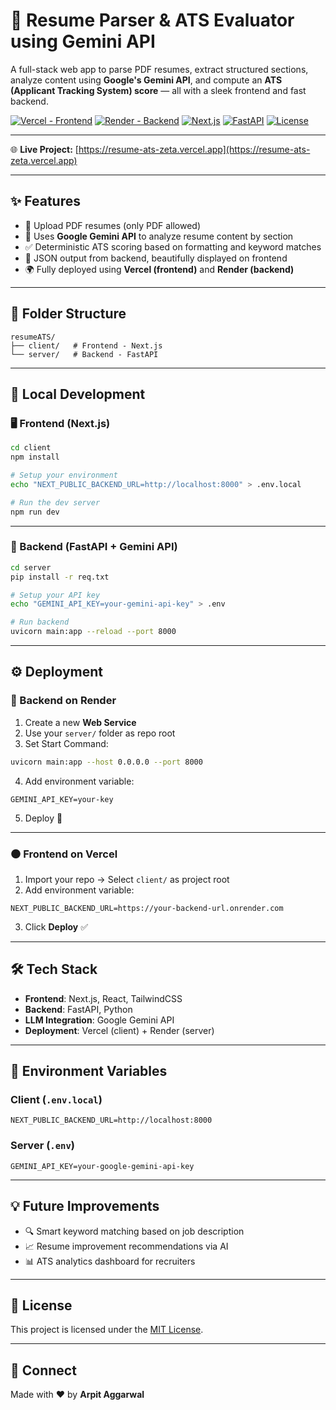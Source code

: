 # 💼 Resume Parser & ATS Evaluator using Gemini API

A full-stack web app to parse PDF resumes, extract structured sections, analyze content using **Google's Gemini API**, and compute an **ATS (Applicant Tracking System) score** — all with a sleek frontend and fast backend.

[![Vercel - Frontend](https://img.shields.io/badge/frontend-vercel-black?logo=vercel)](https://vercel.com)
[![Render - Backend](https://img.shields.io/badge/backend-render-blue?logo=render)](https://render.com)
[![Next.js](https://img.shields.io/badge/Built%20With-Next.js-black?logo=next.js)](https://nextjs.org)
[![FastAPI](https://img.shields.io/badge/API-FastAPI-green?logo=fastapi)](https://fastapi.tiangolo.com)
[![License](https://img.shields.io/badge/license-MIT-blue.svg)](LICENSE)

---

🌐 **Live Project:** [https://resume-ats-zeta.vercel.app](https://resume-ats-zeta.vercel.app)

---

## ✨ Features

- 📄 Upload PDF resumes (only PDF allowed)
- 🧠 Uses **Google Gemini API** to analyze resume content by section
- ✅ Deterministic ATS scoring based on formatting and keyword matches
- 🧾 JSON output from backend, beautifully displayed on frontend
- 🌍 Fully deployed using **Vercel (frontend)** and **Render (backend)**


---

## 📁 Folder Structure

```
resumeATS/
├── client/   # Frontend - Next.js
└── server/   # Backend - FastAPI
```

---

## 🚀 Local Development

### 🖥️ Frontend (Next.js)

```bash
cd client
npm install

# Setup your environment
echo "NEXT_PUBLIC_BACKEND_URL=http://localhost:8000" > .env.local

# Run the dev server
npm run dev
```

---

### 🧪 Backend (FastAPI + Gemini API)

```bash
cd server
pip install -r req.txt

# Setup your API key
echo "GEMINI_API_KEY=your-gemini-api-key" > .env

# Run backend
uvicorn main:app --reload --port 8000
```

---

## ⚙️ Deployment

### 🔵 Backend on Render

1. Create a new **Web Service**
2. Use your `server/` folder as repo root
3. Set Start Command:

```bash
uvicorn main:app --host 0.0.0.0 --port 8000
```

4. Add environment variable:

```
GEMINI_API_KEY=your-key
```

5. Deploy 🚀

---

### ⚫ Frontend on Vercel

1. Import your repo → Select `client/` as project root
2. Add environment variable:

```
NEXT_PUBLIC_BACKEND_URL=https://your-backend-url.onrender.com
```

3. Click **Deploy** ✅

---

## 🛠️ Tech Stack

- **Frontend**: Next.js, React, TailwindCSS
- **Backend**: FastAPI, Python
- **LLM Integration**: Google Gemini API
- **Deployment**: Vercel (client) + Render (server)

---

## 📌 Environment Variables

### Client (`.env.local`)

```
NEXT_PUBLIC_BACKEND_URL=http://localhost:8000
```

### Server (`.env`)

```
GEMINI_API_KEY=your-google-gemini-api-key
```

---

## 💡 Future Improvements

- 🔍 Smart keyword matching based on job description
- 📈 Resume improvement recommendations via AI
- 📊 ATS analytics dashboard for recruiters

---

## 📄 License

This project is licensed under the [MIT License](https://opensource.org/licenses/MIT).

---

## 🤝 Connect

Made with ❤️ by **Arpit Aggarwal**
